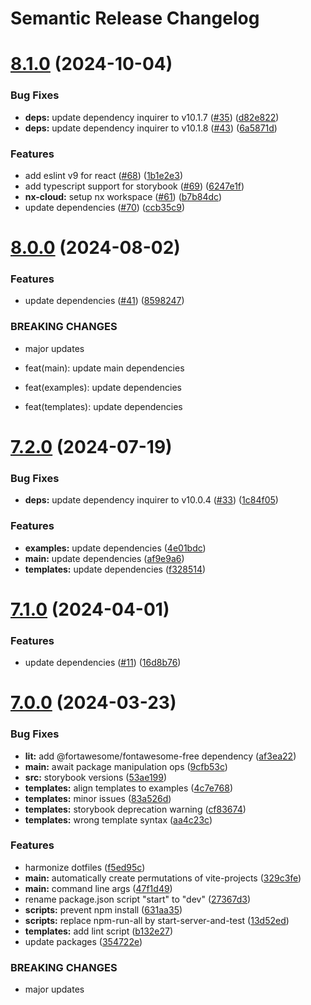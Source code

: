 # Semantic Release Changelog

# [8.1.0](https://github.com/froko/create-vite-ts/compare/v8.0.0...v8.1.0) (2024-10-04)


### Bug Fixes

* **deps:** update dependency inquirer to v10.1.7 ([#35](https://github.com/froko/create-vite-ts/issues/35)) ([d82e822](https://github.com/froko/create-vite-ts/commit/d82e822c86db4bc0b4ecce9d27304b1f62001109))
* **deps:** update dependency inquirer to v10.1.8 ([#43](https://github.com/froko/create-vite-ts/issues/43)) ([6a5871d](https://github.com/froko/create-vite-ts/commit/6a5871dbce0c843feb54d7403273caa13a96a762))


### Features

* add eslint v9 for react ([#68](https://github.com/froko/create-vite-ts/issues/68)) ([1b1e2e3](https://github.com/froko/create-vite-ts/commit/1b1e2e34f4f60511c7cb03e87341d29bc55f94e9))
* add typescript support for storybook ([#69](https://github.com/froko/create-vite-ts/issues/69)) ([6247e1f](https://github.com/froko/create-vite-ts/commit/6247e1f0f4beaa8aaf62ecd7c31c892280ec9c13))
* **nx-cloud:** setup nx workspace ([#61](https://github.com/froko/create-vite-ts/issues/61)) ([b7b84dc](https://github.com/froko/create-vite-ts/commit/b7b84dca801366179874ef0814c16d097be9b6a4))
* update dependencies ([#70](https://github.com/froko/create-vite-ts/issues/70)) ([ccb35c9](https://github.com/froko/create-vite-ts/commit/ccb35c931cecee2fb076db4bf8ee2bb44751de1e))

# [8.0.0](https://github.com/froko/create-vite-ts/compare/v7.2.0...v8.0.0) (2024-08-02)


### Features

* update dependencies ([#41](https://github.com/froko/create-vite-ts/issues/41)) ([8598247](https://github.com/froko/create-vite-ts/commit/859824777ef7a37d1e78dc9818c21f2a28866536))


### BREAKING CHANGES

* major updates

* feat(main): update main dependencies
* feat(examples): update dependencies
* feat(templates): update dependencies

# [7.2.0](https://github.com/froko/create-vite-ts/compare/v7.1.0...v7.2.0) (2024-07-19)


### Bug Fixes

* **deps:** update dependency inquirer to v10.0.4 ([#33](https://github.com/froko/create-vite-ts/issues/33)) ([1c84f05](https://github.com/froko/create-vite-ts/commit/1c84f054a5a4490f6cca01219e48b183c85c6a5e))


### Features

* **examples:** update dependencies ([4e01bdc](https://github.com/froko/create-vite-ts/commit/4e01bdcda2c345f4e8de97549169c9fdd6e63186))
* **main:** update dependencies ([af9e9a6](https://github.com/froko/create-vite-ts/commit/af9e9a6bb938e2dc604dfae6fabf996a478e48c7))
* **templates:** update dependencies ([f328514](https://github.com/froko/create-vite-ts/commit/f3285143b81f4e424045fd619ce3b515c17a7c81))

# [7.1.0](https://github.com/froko/create-vite-ts/compare/v7.0.0...v7.1.0) (2024-04-01)


### Features

* update dependencies ([#11](https://github.com/froko/create-vite-ts/issues/11)) ([16d8b76](https://github.com/froko/create-vite-ts/commit/16d8b763786b82e43d15e6aef43cb656afdfa234))

# [7.0.0](https://github.com/froko/create-vite-ts/compare/v6.5.3...v7.0.0) (2024-03-23)


### Bug Fixes

* **lit:** add @fortawesome/fontawesome-free dependency ([af3ea22](https://github.com/froko/create-vite-ts/commit/af3ea22021328de4f96832abdae75c1ce0d79820))
* **main:** await package manipulation ops ([9cfb53c](https://github.com/froko/create-vite-ts/commit/9cfb53cfcc38cef2eb9ad301da1ee5599f2b76a8))
* **src:** storybook versions ([53ae199](https://github.com/froko/create-vite-ts/commit/53ae199f69c397d8edce33a5884e4d6171af02e8))
* **templates:** align templates to examples ([4c7e768](https://github.com/froko/create-vite-ts/commit/4c7e768fb7670df9710e7234edb71037f331d5a8))
* **templates:** minor issues ([83a526d](https://github.com/froko/create-vite-ts/commit/83a526d6e61c9c5f1c054d3ac0c739b610420c33))
* **templates:** storybook deprecation warning ([cf83674](https://github.com/froko/create-vite-ts/commit/cf83674e5863a960e10f6e02a60df21c54177e11))
* **templates:** wrong template syntax ([aa4c23c](https://github.com/froko/create-vite-ts/commit/aa4c23c2e5b58ae5eb495ad34d4631996a584a6d))


### Features

* harmonize dotfiles ([f5ed95c](https://github.com/froko/create-vite-ts/commit/f5ed95cd81b4fe35bbf2452af9dee86f799403c0))
* **main:** automatically create permutations of vite-projects ([329c3fe](https://github.com/froko/create-vite-ts/commit/329c3fed9f7ef44add9e4bc3c1a67fa599abe141))
* **main:** command line args ([47f1d49](https://github.com/froko/create-vite-ts/commit/47f1d4996851583124b7b13b7b1f5ad6ebb1364d))
* rename package.json script "start" to "dev" ([27367d3](https://github.com/froko/create-vite-ts/commit/27367d3805ac80b4f3f6fe423086417de1674545))
* **scripts:** prevent npm install ([631aa35](https://github.com/froko/create-vite-ts/commit/631aa35f4cfc2f694f527d9ff3377dd72814ac79))
* **scripts:** replace npm-run-all by start-server-and-test ([13d52ed](https://github.com/froko/create-vite-ts/commit/13d52ed7206f4c43b4187b48c17de67ebda207a1))
* **templates:** add lint script ([b132e27](https://github.com/froko/create-vite-ts/commit/b132e273d274223099ff0e0c7710665f5b3c6ce3))
* update packages ([354722e](https://github.com/froko/create-vite-ts/commit/354722e30c080147bbbd2fe92f48755261cb321a))


### BREAKING CHANGES

* major updates
